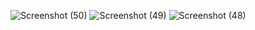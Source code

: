 ![Screenshot (50)](https://user-images.githubusercontent.com/104721003/210165413-da4de8ef-ff7e-40b8-86f1-321068f9bb21.png)
![Screenshot (49)](https://user-images.githubusercontent.com/104721003/210165416-aeb854f4-746b-453b-b551-732d536fc780.png)
![Screenshot (48)](https://user-images.githubusercontent.com/104721003/210165417-b2eb8823-2382-416a-aecc-f994e1b77f27.png)
